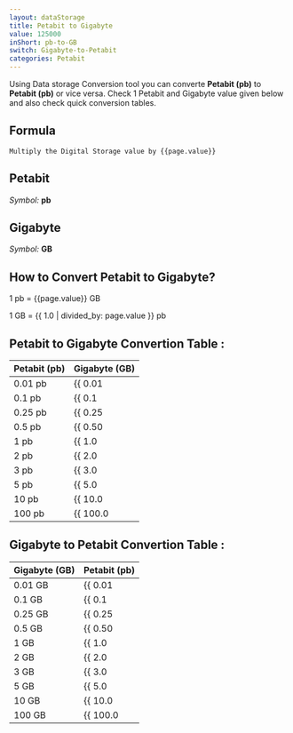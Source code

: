 ```yaml
---
layout: dataStorage
title: Petabit to Gigabyte
value: 125000
inShort: pb-to-GB
switch: Gigabyte-to-Petabit
categories: Petabit
---
```


Using Data storage Conversion tool you can converte **Petabit (pb)** to **Petabit (pb)** or vice versa. Check 1 Petabit and Gigabyte value given below and also check quick conversion tables.

## Formula
`Multiply the Digital Storage value by {{page.value}}`

## Petabit
*Symbol:* **pb**

## Gigabyte
*Symbol:* **GB**

## How to Convert Petabit to Gigabyte?

1 pb = {{page.value}} GB

1 GB = {{ 1.0 | divided_by: page.value }} pb


## Petabit to Gigabyte Convertion Table :

| Petabit (pb) | Gigabyte (GB) |
| ---- | ---- |
| 0.01 pb | {{ 0.01 | times: page.value }} GB |
| 0.1 pb | {{ 0.1 | times: page.value }} GB |
| 0.25 pb | {{ 0.25 | times: page.value }} GB |
| 0.5 pb | {{ 0.50 | times: page.value }} GB |
| 1 pb | {{ 1.0 | times: page.value }} GB |
| 2 pb | {{ 2.0 | times: page.value }} GB |
| 3 pb | {{ 3.0 | times: page.value }} GB |
| 5 pb | {{ 5.0 | times: page.value }} GB |
| 10 pb | {{ 10.0 | times: page.value }} GB |
| 100 pb | {{ 100.0 | times: page.value }} GB |

## Gigabyte to Petabit Convertion Table :

| Gigabyte (GB) | Petabit (pb) |
| ---- | ---- |
| 0.01 GB | {{ 0.01 | divided_by: page.value }} pb |
| 0.1 GB | {{ 0.1 | divided_by: page.value }} pb |
| 0.25 GB | {{ 0.25 | divided_by: page.value }} pb |
| 0.5 GB | {{ 0.50 | divided_by: page.value }} pb |
| 1 GB | {{ 1.0 | divided_by: page.value }} pb |
| 2 GB | {{ 2.0 | divided_by: page.value }} pb |
| 3 GB | {{ 3.0 | divided_by: page.value }} pb |
| 5 GB | {{ 5.0 | divided_by: page.value }} pb |
| 10 GB | {{ 10.0 | divided_by: page.value }} pb |
| 100 GB | {{ 100.0 | divided_by: page.value }} pb |


<script>
document.getElementById('selectInput')[18].selected = true
document.getElementById('selectOutput')[12].selected = true
</script>
